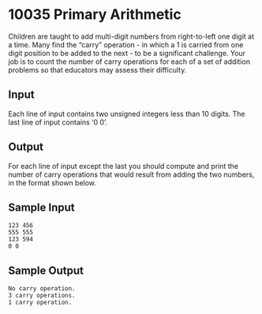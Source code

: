 # 10035 Primary Arithmetic
Children are taught to add multi-digit numbers from right-to-left one digit at a time. Many find the
“carry” operation - in which a 1 is carried from one digit position to be added to the next - to be a
significant challenge. Your job is to count the number of carry operations for each of a set of addition
problems so that educators may assess their difficulty.
## Input
Each line of input contains two unsigned integers less than 10 digits. The last line of input contains ‘0
0’.
## Output
For each line of input except the last you should compute and print the number of carry operations
that would result from adding the two numbers, in the format shown below.
## Sample Input
```
123 456
555 555
123 594
0 0
```
## Sample Output
```
No carry operation.
3 carry operations.
1 carry operation.
```